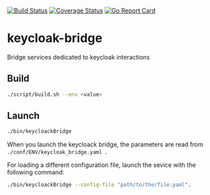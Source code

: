 [![Build Status](https://travis-ci.org/cloudtrust/keycloak-bridge.svg?branch=master)](https://travis-ci.org/cloudtrust/keacloak-bridge)
[![Coverage Status](https://coveralls.io/repos/github/cloudtrust/keycloak-bridge/badge.svg?branch=master)](https://coveralls.io/github/cloudtrust/keycloak-bridge?branch=master)
[![Go Report Card](https://goreportcard.com/badge/github.com/cloudtrust/keycloak-bridge)](https://goreportcard.com/report/github.com/cloudtrust/keycloak-bridge)

# keycloak-bridge
Bridge services dedicated to keycloak interactions


## Build

```bash
./script/build.sh --env <value>
``` 
## Launch

```bash
./bin/keycloackBridge
``` 

When you launch the keycloack bridge, the parameters are read from ```./conf/ENV/keycloak_bridge.yaml ```.

For loading a different configuration file, launch the sevice with the following command: 

```bash
./bin/keycloackBridge --config-file "path/to/the/file.yaml".
``` 

